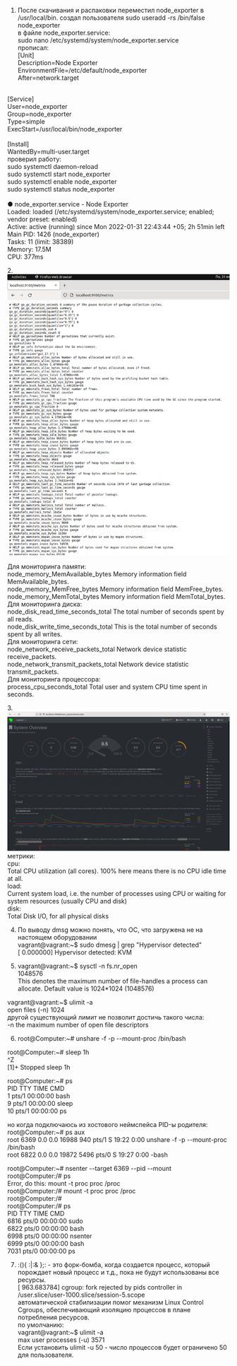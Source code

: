 1. После скачивания и распаковки переместил node_exporter в /usr/local/bin.
создал пользователя sudo useradd -rs /bin/false node_exporter <br/>
в файле node_exporter.service:<br/>
sudo nano /etc/systemd/system/node_exporter.service <br/>
прописал:<br/>
[Unit] <br/>
Description=Node Exporter<br/>
EnvironmentFile=/etc/default/node_exporter<br/>
After=network.target<br/>
<br/>
[Service]<br/>
User=node_exporter<br/>
Group=node_exporter<br/>
Type=simple<br/>
ExecStart=/usr/local/bin/node_exporter<br/>
<br/>
[Install]<br/>
WantedBy=multi-user.target<br/>
проверил работу: <br/>
sudo systemctl daemon-reload<br/>
sudo systemctl start node_exporter<br/>
sudo systemctl enable node_exporter<br/>
sudo systemctl status node_exporter<br/>
<br/>
● node_exporter.service - Node Exporter<br/>
     Loaded: loaded (/etc/systemd/system/node_exporter.service; enabled; vendor preset: enabled)<br/>
     Active: active (running) since Mon 2022-01-31 22:43:44 +05; 2h 51min left<br/>
   Main PID: 1426 (node_exporter)<br/>
      Tasks: 11 (limit: 38389)<br/>
     Memory: 17.5M<br/>
        CPU: 377ms<br/>

2.<br/>![img_3.png](img_3.png)

Для мониторинга памяти:<br/>
node_memory_MemAvailable_bytes Memory information field MemAvailable_bytes.<br/>
node_memory_MemFree_bytes Memory information field MemFree_bytes.<br/>
node_memory_MemTotal_bytes Memory information field MemTotal_bytes.<br/>
Для мониторинга диска:<br/>
node_disk_read_time_seconds_total The total number of seconds spent by all reads.<br/>
node_disk_write_time_seconds_total This is the total number of seconds spent by all writes.<br/>
Для мониторинга сети:<br/>
node_network_receive_packets_total Network device statistic receive_packets.<br/>
node_network_transmit_packets_total Network device statistic transmit_packets.<br/>
Для мониторинга процессора:<br/>
process_cpu_seconds_total Total user and system CPU time spent in seconds.<br/>

3.<br/>![img_4.png](img_4.png)
метрики:<br/>
cpu:<br/>
Total CPU utilization (all cores). 100% here means there is no CPU idle time at all.<br/>
load:<br/>
Current system load, i.e. the number of processes using CPU or waiting for system resources (usually CPU and disk)<br/>
disk:<br/>
Total Disk I/O, for all physical disks<br/>



4. По выводу dmsg можно понять, что ОС, что загружена не на настоящем оборудовании <br/>
vagrant@vagrant:~$ sudo dmesg | grep "Hypervisor detected"<br/>
[    0.000000] Hypervisor detected: KVM


5. vagrant@vagrant:~$ sysctl -n fs.nr_open <br/>
1048576<br/>
This denotes the maximum number of file-handles a process can
allocate. Default value is 1024*1024 (1048576) <br/>

vagrant@vagrant:~$ ulimit -a<br/>
open files         (-n) 1024<br/>
другой существующий лимит не позволит достичь такого числа: <br/>
-n	the maximum number of open file descriptors

6. root@Computer:~# unshare -f -p --mount-proc /bin/bash<br/>

root@Computer:~# sleep 1h<br/>
^Z<br/>
[1]+  Stopped                 sleep 1h<br/>

root@Computer:~# ps<br/>
    PID TTY          TIME CMD<br/>
      1 pts/1    00:00:00 bash<br/>
      9 pts/1    00:00:00 sleep<br/>
     10 pts/1    00:00:00 ps<br/>

но когда подключаюсь из хостового неймспейса PID-ы родителя:<br/>
root@Computer:~# ps aux<br/>
root        6369  0.0  0.0  16988   940 pts/1    S    19:22   0:00 unshare -f -p --mount-proc /bin/bash<br/>
root        6822  0.0  0.0  19872  5496 pts/0    S    19:27   0:00 -bash<br/>

root@Computer:~# nsenter --target 6369 --pid --mount<br/>
root@Computer:/# ps<br/>
Error, do this: mount -t proc proc /proc<br/>
root@Computer:/# mount -t proc proc /proc<br/>
root@Computer:/# <br/>
root@Computer:/# ps<br/>
    PID TTY          TIME CMD<br/>
   6816 pts/0    00:00:00 sudo<br/>
   6822 pts/0    00:00:00 bash<br/>
   6998 pts/0    00:00:00 nsenter<br/>
   6999 pts/0    00:00:00 bash<br/>
   7031 pts/0    00:00:00 ps<br/>

7. :(){ :|:& };: - это форк-бомба, когда создается процесс, который порождает новый процесс и т.д., пока не будут использованы все ресурсы.<br/>
[  963.683784] cgroup: fork rejected by pids controller in /user.slice/user-1000.slice/session-5.scope<br/>
автоматической стабилизации помог механизм Linux Control Cgroups, обеспечивающий изоляцию процессов в плане потребления ресурсов.<br/>
по умолчанию:<br/>
vagrant@vagrant:~$ ulimit -a<br/>
max user processes              (-u) 3571<br/>
Если установить ulimit -u 50 - число процессов будет ограничено 50 для пользователя.<br/> 












